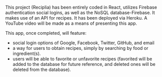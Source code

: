 This project (Reciplia) has been entirely coded in React, utilizes Firebase authentication social logins, as well as the NoSQL database-Firebase.  It makes use of an API for recipes. It has been deployed via Heroku.  A YouTube video will be made as a means of presenting this app.

This app, once completed, will feature:
* social login options of Google, Facebook, Twitter, GitHub, and email
* a way for users to obtain recipes, simply by searching by food or ingredient(s).
* users will be able to favorite or unfavorite recipes (favorited will be added to the database for future reference, and deleted ones will be deleted from the database).
